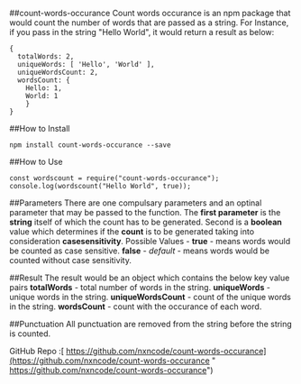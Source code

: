 ##count-words-occurance
Count words occurance is an npm package that would count the number of words that are passed as a string.  For Instance, if you pass in the string "Hello World", it would return a result as below:

    { 
	  totalWords: 2,
      uniqueWords: [ 'Hello', 'World' ],
      uniqueWordsCount: 2,
      wordsCount: { 
	  	Hello: 1, 
		World: 1 
		}
	}

##How to Install

    npm install count-words-occurance --save

##How to Use

    const wordscount = require("count-words-occurance");
	console.log(wordscount("Hello World", true));

##Parameters
There are one compulsary parameters and an optinal parameter that may be passed to the function.
The **first parameter** is the **string** itself of which the count has to be generated. 
Second is a **boolean** value which determines if the **count** is to be generated taking into consideration **casesensitivity**.
Possible Values - 
**true** - means words would be counted as case sensitive.
**false** - *default* - means words would be counted without case sensitivity.

##Result
The result would be an object which contains the below key value pairs
**totalWords** - total number of words in the string.
**uniqueWords** - unique words in the string.
**uniqueWordsCount** - count of the unique words in the string. 
**wordsCount** - count with the occurance of each word. 

##Punctuation
All punctuation are removed from the string before the string is counted.

GitHub Repo :[ https://github.com/nxncode/count-words-occurance](https://github.com/nxncode/count-words-occurance " https://github.com/nxncode/count-words-occurance")
